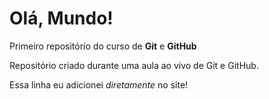 # Olá, Mundo!
 Primeiro repositório do curso de **Git** e **GitHub**

 Repositório criado durante uma aula ao vivo de Git e GitHub.

 Essa linha eu adicionei *diretamente* no site!
